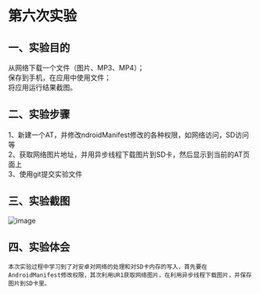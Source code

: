 # 第六次实验

## 一、实验目的
从网络下载一个文件（图片、MP3、MP4）；<br>
保存到手机，在应用中使用文件；<br>
将应用运行结果截图。<br>

## 二、实验步骤
1、新建一个AT，并修改ndroidManifest修改的各种权限，如网络访问，SD访问等<br>
2、获取网络图片地址，并用异步线程下载图片到SD卡，然后显示到当前的AT页面上<br>
3、使用git提交实验文件  <br>

## 三、实验截图
![image](https://github.com/carson6945/android-labs-2018/blob/master/Soft1614080902333/%E7%AC%AC%E5%9B%9B%E6%AC%A1%E5%AE%9E%E9%AA%8C%E8%BF%90%E8%A1%8C%E6%88%AA%E5%9B%BE1.png)

## 四、实验体会
	本次实验过程中学习到了对安卓对网络的处理和对SD卡内存的写入，首先要在AndroidManifest修改权限，其次利用UR1获取网络图片，在利用异步线程下载图片，并保存图片到SD卡里。
 
